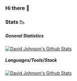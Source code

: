### Hi there 👋

<!--
**rarumdj/rarumdj** is a ✨ _special_ ✨ repository because its `README.md` (this file) appears on your GitHub profile.

Here are some ideas to get you started:

- 🔭 I’m currently working on ...
- 🌱 I’m currently learning ...
- 👯 I’m looking to collaborate on ...
- 🤔 I’m looking for help with ...
- 💬 Ask me about ...
- 📫 How to reach me: ...
- 😄 Pronouns: ...
- ⚡ Fun fact: ...
-->

### Stats :chart_with_downwards_trend:

##### General Statistics

[![David Johnson's Github Stats](https://github-readme-stats-sigma-five.vercel.app/api?username=rarumdj&&show_icons=true&theme=nightowl&include_all_commits=true)](https://github.com/rarumdj)


##### Languages/Tools/Stack

[![David Johnson's Github Stats](https://github-readme-stats-sigma-five.vercel.app/api/top-langs?username=rarumdj&count_private=true&show_icons=true&theme=nightowl&langs_count=10&layout=compact)](https://github.com/rarumdj)



